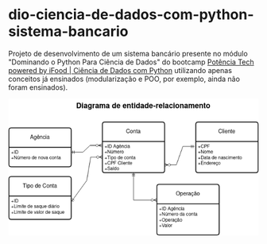 # dio-ciencia-de-dados-com-python-sistema-bancario

Projeto de desenvolvimento de um sistema bancário presente no módulo "Dominando o Python Para Ciência de Dados" do bootcamp [Potência Tech powered by iFood | Ciência de Dados com Python](https://www.dio.me/bootcamp/potencia-tech-powered-ifood-ciencias-de-dados-com-python) utilizando apenas conceitos já ensinados (modularização e POO, por exemplo, ainda não foram ensinados).

![Diagrama de classes](./Projeto/Diagrama-de-classes.png)
